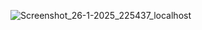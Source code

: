 ![Screenshot_26-1-2025_225437_localhost](https://github.com/user-attachments/assets/8d94b2f1-796a-4d9f-bbb6-28dc83ee2df8)

